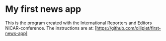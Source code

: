 My first news app
==================
This is the program created with the International Reporters and Editors NICAR-conference.
The instructions are at: [https://github.com/ollipiet/first-news-app]